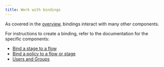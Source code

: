```yaml
---
title: Work with bindings
---
```


As covered in the [overview](./index.md), bindings interact with many other components.

For instructions to create a binding, refer to the documentation for the specific components:

-   [Bind a stage to a flow](../stages/index.md#bind-a-stage-to-a-flow)
-   [Bind a policy to a flow or stage](../../../customize/policies/working_with_policies/working_with_policies.md#bind-a-policy-to-a-flow-or-stage)
-   [Users and Groups]()
